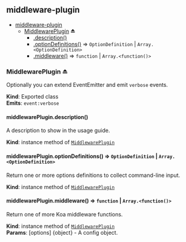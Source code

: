 <a name="module_middleware-plugin"></a>

## middleware-plugin

* [middleware-plugin](#module_middleware-plugin)
    * [MiddlewarePlugin](#exp_module_middleware-plugin--MiddlewarePlugin) ⏏
        * [.description()](#module_middleware-plugin--MiddlewarePlugin+description)
        * [.optionDefinitions()](#module_middleware-plugin--MiddlewarePlugin+optionDefinitions) ⇒ <code>OptionDefinition</code> \| <code>Array.&lt;OptionDefinition&gt;</code>
        * [.middleware()](#module_middleware-plugin--MiddlewarePlugin+middleware) ⇒ <code>function</code> \| <code>Array.&lt;function()&gt;</code>

<a name="exp_module_middleware-plugin--MiddlewarePlugin"></a>

### MiddlewarePlugin ⏏
Optionally you can extend EventEmitter and emit `verbose` events.

**Kind**: Exported class  
**Emits**: <code>event:verbose</code>  
<a name="module_middleware-plugin--MiddlewarePlugin+description"></a>

#### middlewarePlugin.description()
A description to show in the usage guide.

**Kind**: instance method of [<code>MiddlewarePlugin</code>](#exp_module_middleware-plugin--MiddlewarePlugin)  
<a name="module_middleware-plugin--MiddlewarePlugin+optionDefinitions"></a>

#### middlewarePlugin.optionDefinitions() ⇒ <code>OptionDefinition</code> \| <code>Array.&lt;OptionDefinition&gt;</code>
Return one or more options definitions to collect command-line input.

**Kind**: instance method of [<code>MiddlewarePlugin</code>](#exp_module_middleware-plugin--MiddlewarePlugin)  
<a name="module_middleware-plugin--MiddlewarePlugin+middleware"></a>

#### middlewarePlugin.middleware() ⇒ <code>function</code> \| <code>Array.&lt;function()&gt;</code>
Return one of more Koa middleware functions.

**Kind**: instance method of [<code>MiddlewarePlugin</code>](#exp_module_middleware-plugin--MiddlewarePlugin)  
**Params**: [options] {object} - A config object.  

